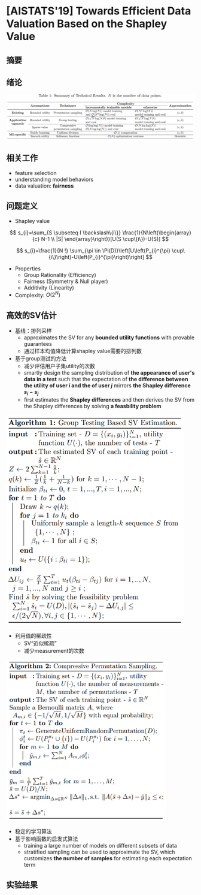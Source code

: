# [AISTATS'19] Towards Efficient Data Valuation Based on the Shapley Value

## 摘要

## 绪论

![image-20230716220138201](https://raw.githubusercontent.com/ailianligit/ailianligit.github.io/main/images/202307/20230716_1689516099.png)

## 相关工作

- feature selection
- understanding model behaviors
- data valuation: **fairness**



## 问题定义

- Shapley value

$$
s_{i}=\sum_{S \subseteq I \backslash\{i\}} \frac{1}{N\left(\begin{array}{c}
N-1 \\
|S|
\end{array}\right)}[U(S \cup\{i\})-U(S)]
$$

$$
s_{i}=\frac{1}{N !} \sum_{\pi \in \Pi(D)}\left[U\left(P_{i}^{\pi} \cup\{i\}\right)-U\left(P_{i}^{\pi}\right)\right]
$$

- Properties
  - Group Rationality (Efficiency)
  - Fairness (Symmetry & Null player)
  - Additivity (Linearity)
- Complexity: $O(2^N)$



## 高效的SV估计

- 基线：排列采样
  - approximates the SV for any **bounded utility functions** with provable guarantees
  - 通过样本均值降低计算shapley value需要的排列数
- 基于group测试的方法
  - 减少评估用户子集utility的次数
  - smartly design the sampling distribution of **the appearance of user's data in a test** such that the expectation of **the difference between the utility of user $i$ and the of user $j$** mirrors **the Shapley difference $s_i-s_j$**
  - first estimates the **Shapley differences** and then derives the SV from the Shapley differences by solving **a feasbility problem**

<img src="https://raw.githubusercontent.com/ailianligit/ailianligit.github.io/main/images/202307/20230720_1689821666.png" alt="image-20230720105425057" style="zoom:67%;" />

- 利用值的稀疏性
  - SV“近似稀疏”
  - 减少measurement的次数

<img src="https://raw.githubusercontent.com/ailianligit/ailianligit.github.io/main/images/202307/20230720_1689824292.png" alt="image-20230720113811385" style="zoom: 80%;" />

- 稳定的学习算法
- 基于影响函数的启发式算法
  - training a large number of models on different subsets of data
  - stratified sampling can be used to approximate the SV, which customizes **the number of samples** for estimating each expectation term



## 实验结果